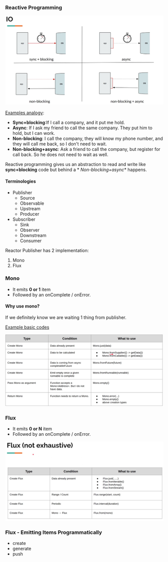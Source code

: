 ### Reactive Programming

![img](../../../../../main/resources/reactive/img.png)

<u>Examples analogy</u>:

- **Sync+blocking**:If I call a company, and it put me hold.
- **Async**: If I ask my friend to call the same company. They put him to hold, but I can work.
- **Non-blocking**: I call the company, they will know my phone number, and they will call me back, so I don't need to
  wait.
- **Non-blocking+async**: Ask a friend to call the company, but register for call back. So he does not need to wait as
  well.

Reactive programming gives us an abstraction to read and write like **sync+blocking** code but behind a *
*Non-blocking+async** happens.

#### Terminologies

- Publisher
    - Source
    - Observable
    - Upstream
    - Producer
- Subscriber
    - Sink
    - Observer
    - Downstream
    - Consumer

Reactor Publisher has 2 implementation:

1. Mono
2. Flux

### Mono

- It emits **0 or 1** item
- Followed by an onComplete / onError.

#### Why use mono?

If we definitely know we are waiting 1 thing from publisher.

[Example basic codes](mono)

![](../../../../resources/reactive/img_1.png)

### Flux

- It emits **0 or N** item
- Followed by an onComplete / onError.

![](../../../../resources/reactive/img_2.png)

### Flux - Emitting Items Programmatically

- create
- generate
- push
